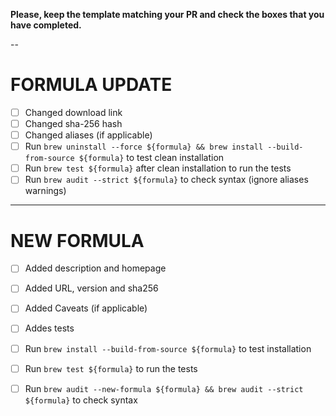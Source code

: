 **Please, keep the template matching your PR and check the boxes that you have completed.**

--

# FORMULA UPDATE

- [ ] Changed download link
- [ ] Changed sha-256 hash
- [ ] Changed aliases (if applicable)
- [ ] Run `brew uninstall --force ${formula} && brew install --build-from-source ${formula}` to test clean installation
- [ ] Run `brew test ${formula}` after clean installation to run the tests
- [ ] Run `brew audit --strict ${formula}` to check syntax (ignore aliases warnings)

---

# NEW FORMULA

- [ ] Added description and homepage
- [ ] Added URL, version and sha256
- [ ] Added Caveats (if applicable)
- [ ] Addes tests
- [ ] Run `brew install --build-from-source ${formula}` to test installation
- [ ] Run `brew test ${formula}` to run the tests
- [ ] Run `brew audit --new-formula ${formula} && brew audit --strict ${formula}` to check syntax

